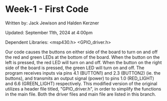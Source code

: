 # Week-1 - First Code

Written by: Jack Jewison and Halden Kerzner

Updated: September 11th, 2024 at 4:00pm

Dependent Libraries: <msp430.h> <GPIO_driver.h>

Our code causes the buttons on either side of the board to turn on and off the red and green LEDs at the bottom of the board. When the button on the left is pressed, the red LED will turn on and off. When the button on the right side of the board is pressed, the green LED will turn on and off. The program receives inputs via pins 4.1 (BUTTON1) and 2.3 (BUTTON2) (ie. the buttons), and transmits an output signal (power) to pins 1.0 (RED_LIGHT) and 6.6 (GREEN_LIGHT) respectively. This modified version of the original utilizes a header file titled, "GPIO_driver.h", in order to simplify the functions in the main file. Both the driver files and main file are listed in this branch.
